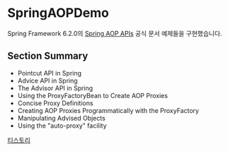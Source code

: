 # SpringAOPDemo
Spring Framework 6.2.0의 [Spring AOP APIs](https://docs.spring.io/spring-framework/reference/core/aop-api.html) 공식 문서 예제들을 구현했습니다.

## Section Summary
- Pointcut API in Spring
- Advice API in Spring
- The Advisor API in Spring
- Using the ProxyFactoryBean to Create AOP Proxies
- Concise Proxy Definitions
- Creating AOP Proxies Programmatically with the ProxyFactory
- Manipulating Advised Objects
- Using the "auto-proxy" facility

[티스토리](https://sundaland.tistory.com/511)
